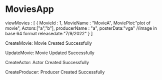 # MoviesApp
viewMovies :
    [
      {
        MovieId : 1,
        MovieName : "MovieA",
        MoviePlot:"plot of movie",
        Actors:["a","b"],
        producerName : "a",
        posterData:"vga" //image in base 64 format
        releasedate:"7/9/2022"
      }
    ]
    
CreateMovie:
   Movie Created Successfully
   
UpdateMovie:
   Movie Updated Successfully
   
CreateActor:
   Actor Created Successfully
   
CreateProducer:
   Producer Created Successfully
    
